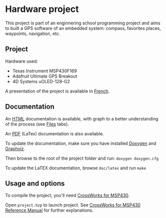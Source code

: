 # Hardware project

This project is part of an enginnering school programming project and aims to built a GPS software of an embedded system: compass, favorites places, waypoints, navigation, etc.

## Project

Hardware used:

+ Texas Instrument MSP430F169
+ Adafruit Ultimate GPS Breakout
+ 4D Systems uOLED-128-G2

A presentation of the project is available in [French](http://gaelfoppolo.github.io/gps/presentation).

## Documentation

An [HTML](http://gaelfoppolo.github.io/gps/) documentation is available, with graph to a better understanding of the process (see [Files](http://gaelfoppolo.github.io/gps/files.html) tabs).

An [PDF](http://gaelfoppolo.github.io/gps/latex/refman.pdf) (LaTex) documentation is also available.

To update the documentation, make sure you have installed [Doxygen](http://www.stack.nl/~dimitri/doxygen/) and [Graphviz](http://www.graphviz.org/).

Then browse to the root of the project folder and run: ``doxygen doxygen.cfg``

To update the LaTEX documentation, browse ``doc/latex`` and run ``make``

## Usage and options

To compile the project, you'll need [CrossWorks for MSP430](http://www.rowley.co.uk/msp430/releases.htm).

Open ``project.hzp`` to launch project. See [CrossWorks for MSP430 Reference Manual](http://cdn.rowleydownload.co.uk/msp430/documentation/msp430_crossworks_reference_manual.pdf) for further explanations.